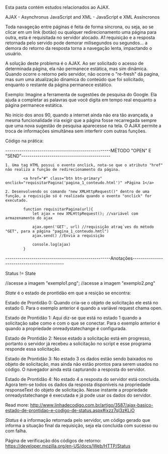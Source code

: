 Esta pasta contém estudos relacionados ao AJAX.

AJAX - Asynchronus JavaScript and XML - JavaScript e XML Assíncronos

Toda navageção entre páginas é feita de forma síncrona, ou seja, ao se clicar em um link (botão) ou qualquer redirecionamento uma página para outra, esta é requisitada no servidor alocado. A1 requisição e a resposta retornada pelo servido pode demorar milisegundos ou segundos... a demora do retorno da resposta torna a navegação lenta, impactando o usuário.

A solução deste problema é o AJAX. Ao ser solicitado o acesso de determinada página, ela não permanece estática, mas sim dinâmica. Quando ocorre o retorno pelo servidor, não ocorre o "re-fresh" dá pagina, mas sum uma atualização dinamica do conteúdo que foi solicitado, enquanto o restante da página permanece estático.

Exemplo:
Imagine a ferramenta de sugestões de pesquisa do Google. Ela ajuda a completar as palavras que você digita em tempo real enquanto a página permanece estática.

No início dos anos 90, quando a internet ainda não era tão avançada, a mesma funcionalidade iria exigir que a página fosse recarregada sempre que uma nova sugestão de pesquisa aparecesse na tela. O AJAX permite a troca de informações simultânea sem interferir com outras funções.



Código na prática:

----------------------------------------------------MÉTODO "OPEN" E "SEND"--------------------------------------------

    1. Uma tag HTML possui o evento onclick, nota-se que o atributo "href" não realiza a função de redirecionamento da página.

            <a href="#" class="btn btn-primary" onclick="requisitarPagina('pagina_1_conteudo.html')" >Página 1</a>

    2. Desenvolvendo os comando "new XMLHttpRequest()" dentro de uma função, a requisição só é realizada quando o evento "onclick" for executado.

            function requisitarPagina(url){                
                let ajax = new XMLHttpRequest(); //variável com armazenamento do ajax

                ajax.open('GET', url) //requisição atraq´ves do método "GET", para a página "pagina_1_conteudo.hmtl")
                ajax.send() //Envia a requisição

                console.log(ajax)
            }

----------------------------------------------------Anotações--------------------------------------------

Status != State

//acesse a imagem "exemplo1.png";
//acesse a imagem "exemplo2.png"

*State* é o estado de prontidão em que a resição se encontra:

Estado de Prontidão 0: Quando cria-se o objeto de solicitação ele está no estado 0. Para o exemplo anterior é quando a variável request chama open.

Estado de Prontidão 1: Aqui diz-se que está no estado 1 quando a solicitação sabe como e com o que se conectar. Para o exemplo anterior é quando a propriedade onreadystatechange é configurada.

Estado de Prontidão 2: Nesse estado a solicitação está em progresso, portanto o servidor já recebeu a solicitação no script e esse programa responde essa solicitação.

Estado de Prontidão 3: No estado 3 os dados estão sendo baixados no objeto de solicitação, mas ainda não estão prontos para serem usados no código. O navegador ainda está capturando a resposta do servidor.

Estado de Prontidão 4: No estado 4 a resposta do servidor está concluída. Agora tem-se todos os dados da resposta disponíveis na propriedade responseText do objeto de solicitação. Nesse instante a propriedade onreadystatechange é executada e já pode usar os dados do servidor.



Read more: http://www.linhadecodigo.com.br/artigo/3587/ajax-basico-estado-de-prontidao-e-codigo-de-status.aspx#ixzz7ql3zKLiO

*Status* é a informação retornada pelo servidor, um código gerado que informa a situação final da requisição, seja ela concluida com sucesso ou com falha.

Página de verificação dós códigos de retorno: https://developer.mozilla.org/en-US/docs/Web/HTTP/Status


